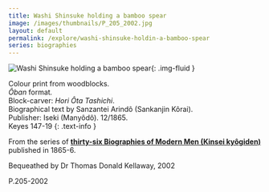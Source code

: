 ```yaml
---
title: Washi Shinsuke holding a bamboo spear
image: /images/thumbnails/P_205_2002.jpg
layout: default
permalink: /explore/washi-shinsuke-holdin-a-bamboo-spear
series: biographies
---
```

![Washi Shinsuke holding a bamboo spear]({{site.baseurl}}/images/P_205_2002.jpeg){: .img-fluid }

Colour print from woodblocks.
<br />
<em>&Ocirc;ban</em> format<em>. </em><br />
Block-carver: <em>Hori &Ocirc;ta Tashichi</em>. <br />
Biographical text by Sanzantei Arind&ocirc; (Sankanjin K&ocirc;rai). <br />
Publisher: Iseki (Many&ocirc;d&ocirc;). 12/1865.<br />
Keyes 147-19
{: .text-info  }

From the series of **[thirty-six Biographies of Modern Men (Kinsei kyôgiden)]({{site.baseurl}}/series/biographies-of-modern-men)**
published in 1865-6.

Bequeathed by Dr Thomas Donald Kellaway, 2002

P.205-2002
